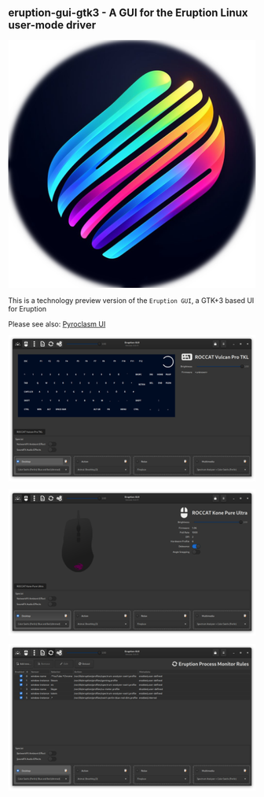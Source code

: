 ## eruption-gui-gtk3 - A GUI for the Eruption Linux user-mode driver

![Eruption logo](../docs/assets/eruption-logo.png)

This is a technology preview version of the `Eruption GUI`, a GTK+3 based UI for Eruption

Please see also: [Pyroclasm UI](../pyroclasm/README.md)

![screenshot](docs/assets/screenshot-01.png)

![screenshot](docs/assets/screenshot-02.png)

![screenshot](docs/assets/screenshot-03.png)
